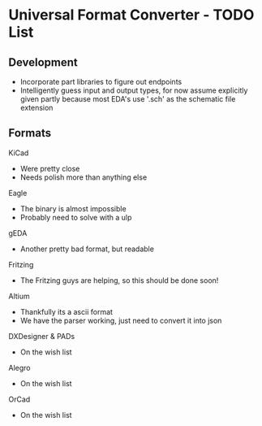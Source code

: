 Universal Format Converter - TODO List
=======================================

Development
---------------
* Incorporate part libraries to figure out endpoints
* Intelligently guess input and output types, for now assume explicitly given
  partly because most EDA's use '.sch' as the schematic file extension


Formats
---------------

KiCad
* Were pretty close
* Needs polish more than anything else

Eagle
* The binary is almost impossible
* Probably need to solve with a ulp

gEDA
* Another pretty bad format, but readable

Fritzing
* The Fritzing guys are helping, so this should be done soon!

Altium
* Thankfully its a ascii format
* We have the parser working, just need to convert it into json

DXDesigner & PADs
* On the wish list

Alegro
* On the wish list

OrCad
* On the wish list
